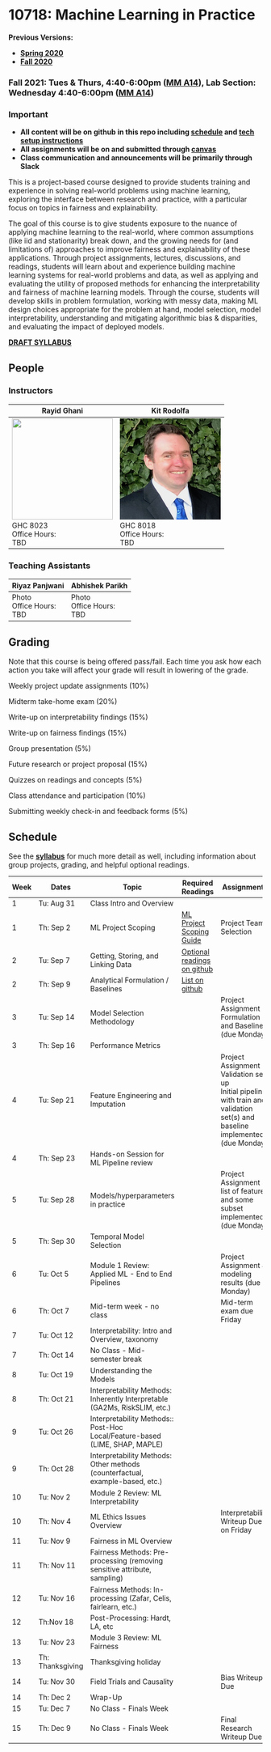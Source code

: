 # 10718: Machine Learning in Practice

**Previous Versions:** 
- **[Spring 2020](https://github.com/dssg/mlforpublicpolicylab/tree/Spring2020)**
- **[Fall 2020](https://github.com/dssg/MLinPractice/releases/tag/fall2020)**


### Fall 2021: Tues & Thurs, 4:40-6:00pm ([MM A14](https://goo.gl/maps/F84XABGawXvjms149)), Lab Section: Wednesday 4:40-6:00pm ([MM A14](https://goo.gl/maps/F84XABGawXvjms149))

### Important 
 - **All content will be on github in this repo including [schedule](README.md#schedule) and [tech setup instructions](techhelp/)**
 - **All assignments will be on and submitted through [canvas](https://canvas.cmu.edu/courses/25316)**
 - **Class communication and announcements will be primarily through Slack**

This is a project-based course designed to provide students training and experience in solving real-world problems using machine learning, exploring the interface between research and practice, with a particular focus on topics in fairness and explainability.

The goal of this course is to give students exposure to the nuance of applying machine learning to the real-world, where common assumptions (like iid and stationarity) break down, and the growing needs for (and limitations of) approaches to improve fairness and explainability of these applications. Through project assignments, lectures, discussions, and readings, students will learn about and experience building machine learning systems for real-world problems and data, as well as applying and evaluating the utility of proposed methods for enhancing the interpretability and fairness of machine learning models. Through the course, students will develop skills in problem formulation, working with messy data, making ML design choices appropriate for the problem at hand, model selection, model interpretability, understanding and mitigating algorithmic bias \& disparities, and evaluating the impact of deployed models.

**[DRAFT SYLLABUS](/syllabus.pdf)**

## People

### Instructors

| Rayid Ghani | Kit Rodolfa |
| --- | --- |
| <img src='http://www.datasciencepublicpolicy.org/wp-content/uploads/2018/05/RayidGhani-012-400x400.jpg' width='200' height='200' /> <br /> GHC 8023 <br /> Office Hours: <br />  TBD | <img src='/kit_rodolfa.png' /> <br /> GHC 8018 <br /> Office Hours: <br /> TBD |

### Teaching Assistants
| Riyaz Panjwani | Abhishek Parikh |
| --- | --- | 
| Photo <br /> Office Hours: <br /> TBD | Photo <br /> Office Hours: <br /> TBD |

## Grading 

Note that this course is being offered pass/fail. Each time you ask how each action you take will affect your grade will result in lowering of the grade.

Weekly project update assignments (10%)

Midterm take-home exam (20%)

Write-up on interpretability findings (15%)

Write-up on fairness findings (15%)

Group presentation (5%)

Future research or project proposal (15%)

Quizzes on readings and concepts (5%)

Class attendance and participation (10%)

Submitting weekly check-in and feedback forms (5%)

## Schedule

See the **[syllabus](/syllabus.pdf)** for much more detail as well, including information about group projects, grading, and helpful optional readings.

| Week | Dates            | Topic                                                                         | Required Readings                                                                                                                                                                 | Assignments                                                                                                                           |
| ---- | ---------------- | ----------------------------------------------------------------------------- | --------------------------------------------------------------------------------------------------------------------------------------------------------------------------------- | ------------------------------------------------------------------------------------------------------------------------------------- |
| 1    | Tu: Aug 31       | Class Intro and Overview                                                      |                                                                                                                                                                                   |                                                                                                                                       |
| 1    | Th: Sep 2        | ML Project Scoping                                                            | [ML Project Scoping Guide](http://www.datasciencepublicpolicy.org/home/resources/data-science-project-scoping-guide/)                                                             | Project Team Selection                                                                                                                |
| 2    | Tu: Sep 7        | Getting, Storing, and Linking Data                                            | [Optional readings on github](https://github.com/dssg/MLinPractice/blob/main/Readings/README.md#lecture-3---acquiring-storing-and-linkg-data-and-downstream-ethical-implications) |                                                                                                                                       |
| 2    | Th: Sep 9        | Analytical Formulation / Baselines                                            | [List on github](https://github.com/dssg/MLinPractice/blob/main/Readings/README.md#lecture-4---analytical-formulation-and-baselines)                                              |                                                                                                                                       |
| 3    | Tu: Sep 14       | Model Selection Methodology                                                   |                                                                                                                                                                                   | Project Assignment 1: Formulation and Baseline (due Monday)                                                                           |
| 3    | Th: Sep 16       | Performance Metrics                                                           |                                                                                                                                                                                   |                                                                                                                                       |
| 4    | Tu: Sep 21       | Feature Engineering and Imputation                                            |                                                                                                                                                                                   | Project Assignment 2:<br>Validation set up<br>Initial pipeline with train and validation set(s) and baseline implemented (due Monday) |
| 4    | Th: Sep 23       | Hands-on Session for ML Pipeline review                                       |                                                                                                                                                                                   |                                                                                                                                       |
| 5    | Tu: Sep 28       | Models/hyperparameters in practice                                            |                                                                                                                                                                                   | Project Assignment 3:<br>list of features and some subset implemented (due Monday)                                                    |
| 5    | Th: Sep 30       | Temporal Model Selection                                                      |                                                                                                                                                                                   |                                                                                                                                       |
| 6    | Tu: Oct 5        | Module 1 Review: Applied ML - End to End Pipelines                            |                                                                                                                                                                                   | Project Assignment 4:<br>modeling results (due Monday)                                                                                |
| 6    | Th: Oct 7        | Mid-term week - no class                                                      |                                                                                                                                                                                   | Mid-term exam due Friday                                                                                                              |
| 7    | Tu: Oct 12       | Interpretability: Intro and Overview, taxonomy                                |                                                                                                                                                                                   |                                                                                                                                       |
| 7    | Th: Oct 14       | No Class - Mid-semester break                                                 |                                                                                                                                                                                   |                                                                                                                                       |
| 8    | Tu: Oct 19       | Understanding the Models                                                      |                                                                                                                                                                                   |                                                                                                                                       |
| 8    | Th: Oct 21       | Interpretability Methods: Inherently Interpretable (GA2Ms, RiskSLIM, etc.)    |                                                                                                                                                                                   |                                                                                                                                       |
| 9    | Tu: Oct 26       | Interpretability Methods:: Post-Hoc Local/Feature-based (LIME, SHAP, MAPLE)   |                                                                                                                                                                                   |                                                                                                                                       |
| 9    | Th: Oct 28       | Interpretability Methods: Other methods (counterfactual, example-based, etc.) |                                                                                                                                                                                   |                                                                                                                                       |
| 10   | Tu: Nov 2        | Module 2 Review: ML Interpretability                                          |                                                                                                                                                                                   |                                                                                                                                       |
| 10   | Th: Nov 4        | ML Ethics Issues Overview                                                     |                                                                                                                                                                                   | Interpretability Writeup Due on Friday                                                                                                |
| 11   | Tu: Nov 9        | Fairness in ML Overview                                                       |                                                                                                                                                                                   |                                                                                                                                       |
| 11   | Th: Nov 11       | Fairness Methods: Pre-processing (removing sensitive attribute, sampling)     |                                                                                                                                                                                   |                                                                                                                                       |
| 12   | Tu: Nov 16       | Fairness Methods: In-processing (Zafar, Celis, fairlearn, etc.)               |                                                                                                                                                                                   |                                                                                                                                       |
| 12   | Th:Nov 18        | Post-Processing: Hardt, LA, etc                                               |                                                                                                                                                                                   |                                                                                                                                       |
| 13   | Tu: Nov 23       | Module 3 Review: ML Fairness                                                  |                                                                                                                                                                                   |                                                                                                                                       |
| 13   | Th: Thanksgiving | Thanksgiving holiday                                                          |                                                                                                                                                                                   |                                                                                                                                       |
| 14   | Tu: Nov 30       | Field Trials and Causality                                                    |                                                                                                                                                                                   | Bias Writeup Due                                                                                                                      |
| 14   | Th: Dec 2        | Wrap-Up                                                                       |                                                                                                                                                                                   |                                                                                                                                       |
| 15   | Tu: Dec 7        | No Class - Finals Week                                                        |                                                                                                                                                                                   |                                                                                                                                       |
| 15   | Th: Dec 9        | No Class - Finals Week                                                        |                                                                                                                                                                                   | Final Research Writeup Due                                                                                                            |


